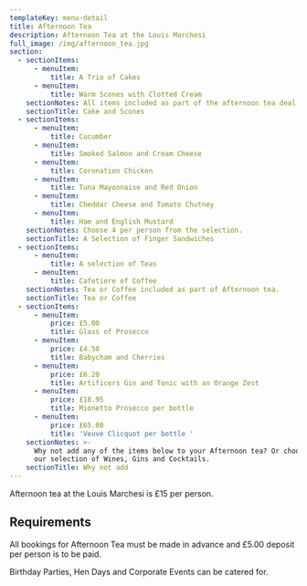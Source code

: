 ```yaml
---
templateKey: menu-detail
title: Afternoon Tea
description: Afternoon Tea at the Louis Marchesi
full_image: /img/afternoon_tea.jpg
section:
  - sectionItems:
      - menuItem:
          title: A Trio of Cakes
      - menuItem:
          title: Warm Scones with Clotted Cream
    sectionNotes: All items included as part of the afternoon tea deal.
    sectionTitle: Cake and Scones
  - sectionItems:
      - menuItem:
          title: Cucumber
      - menuItem:
          title: Smoked Salmon and Cream Cheese
      - menuItem:
          title: Coronation Chicken
      - menuItem:
          title: Tuna Mayonnaise and Red Onion
      - menuItem:
          title: Cheddar Cheese and Tomato Chutney
      - menuItem:
          title: Ham and English Mustard
    sectionNotes: Choose 4 per person from the selection.
    sectionTitle: A Selection of Finger Sandwiches
  - sectionItems:
      - menuItem:
          title: A selection of Teas
      - menuItem:
          title: Cafetiere of Coffee
    sectionNotes: Tea or Coffee included as part of Afternoon tea.
    sectionTitle: Tea or Coffee
  - sectionItems:
      - menuItem:
          price: £5.00
          title: Glass of Prosecco
      - menuItem:
          price: £4.50
          title: Babycham and Cherries
      - menuItem:
          price: £6.20
          title: Artificers Gin and Tonic with an Orange Zest
      - menuItem:
          price: £18.95
          title: Mionetto Prosecco per bottle
      - menuItem:
          price: £65.00
          title: 'Veuve Clicquot per bottle '
    sectionNotes: >-
      Why not add any of the items below to your Afternoon tea? Or choose from
      our selection of Wines, Gins and Cocktails.
    sectionTitle: Why not add
---
```

Afternoon tea at the Louis Marchesi is £15 per person.

## Requirements

All bookings for Afternoon Tea must be made in advance and £5.00 deposit per person is to be paid.

Birthday Parties, Hen Days and Corporate Events can be catered for.
